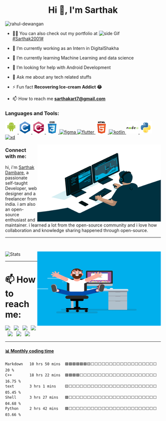 
<h1 align="center">Hi 👋, I'm Sarthak</h1>

<p align="left"> <img src="https://komarev.com/ghpvc/?username=rahul-dewangan&label=Profile%20views&color=0e75b6&style=flat" alt="rahul-dewangan" /> </p>

<a href="https://ko-fi.com/sciencepal"> <img 
src="https://media3.giphy.com/media/ZEB6yFbLnhyQf7g3hn/giphy.gif" alt="side Gif" align="right" width="200" height="auto"/> </a>



- 👨‍💻 You can also check out my portfolio at [#Sarthak2001#](https://www.linkedin.com/in/sarthak-dambare/)

- 🔭 I’m currently working as an Intern in DigitalShakha
- 🌱 I’m currently learning Machine Learning and data science
- 🤔 I’m looking for help with Android Development
- 💬 Ask me about any tech related stuffs
 - ⚡ Fun fact **Recovering Ice-cream Addict :joy:**
 - 📫 How to reach me **sarthakart7@gmail.com**


<h3 align="left">Languages and Tools:</h3>
<p align="left"> <a href="https://developer.android.com" target="_blank" rel="noreferrer"> <img src="https://raw.githubusercontent.com/devicons/devicon/master/icons/android/android-original-wordmark.svg" alt="android" width="40" height="40"/> </a> <a href="https://www.cprogramming.com/" target="_blank" rel="noreferrer"> <img src="https://raw.githubusercontent.com/devicons/devicon/master/icons/c/c-original.svg" alt="c" width="40" height="40"/> </a> <a href="https://www.w3schools.com/cpp/" target="_blank" rel="noreferrer"> <img src="https://raw.githubusercontent.com/devicons/devicon/master/icons/cplusplus/cplusplus-original.svg" alt="cplusplus" width="40" height="40"/> </a> <a href="https://www.w3schools.com/css/" target="_blank" rel="noreferrer"> <img src="https://raw.githubusercontent.com/devicons/devicon/master/icons/css3/css3-original-wordmark.svg" alt="css3" width="40" height="40"/> </a> <a href="https://www.figma.com/" target="_blank" rel="noreferrer"> <img src="https://www.vectorlogo.zone/logos/figma/figma-icon.svg" alt="figma" width="40" height="40"/> </a> <a href="https://flutter.dev" target="_blank" rel="noreferrer"> <img src="https://www.vectorlogo.zone/logos/flutterio/flutterio-icon.svg" alt="flutter" width="40" height="40"/> </a> <a href="https://www.w3.org/html/" target="_blank" rel="noreferrer"> <img src="https://raw.githubusercontent.com/devicons/devicon/master/icons/html5/html5-original-wordmark.svg" alt="html5" width="40" height="40"/> </a> <a href="https://kotlinlang.org" target="_blank" rel="noreferrer"> <img src="https://www.vectorlogo.zone/logos/kotlinlang/kotlinlang-icon.svg" alt="kotlin" width="40" height="40"/> </a> <a href="https://nodejs.org" target="_blank" rel="noreferrer"> <img src="https://raw.githubusercontent.com/devicons/devicon/master/icons/nodejs/nodejs-original-wordmark.svg" alt="nodejs" width="40" height="40"/> </a> <a href="https://www.python.org" target="_blank" rel="noreferrer"> <img src="https://raw.githubusercontent.com/devicons/devicon/master/icons/python/python-original.svg" alt="python" width="40" height="40"/> </a> <a href="https://www.adobe.com/products/xd.html" target="_blank" rel="noreferrer"> <img src="https://cdn.worldvectorlogo.com/logos/adobe-xd.svg" alt="xd" width="40" height="40"/> </a> </p>



<img align="right" alt="GIF" src="https://github.com/sarthak2001/code.gif/blob/main/code12.gif?raw=true" width="400" height="250" />
<h3 align="left">Connect with me:</h3>
<p align="left">


hi, i'm [Sarthak Dambare](https://www.instagram.com/sarthak_fpv/), a passionate self-taught Developer, web designer and a freelancer from india.
i am also an open-source enthusiast and maintainer. i learned a lot from the open-source community and i love how collaboration and knowledge sharing happened through open-source.

----
<br />



![Stats](https://github-readme-stats.vercel.app/api?username=sarthak2001&show_icons=true&theme=radical)<img align="right" height="240" width="400" src="https://github.com/sarthak2001/code.gif/blob/main/coder.gif?raw=true">
  
 



-----

 # 📫 **How to reach me:** 
 [<img src="https://upload.wikimedia.org/wikipedia/commons/8/83/Steam_icon_logo.svg" width="4%"/>](https://steamcommunity.com/profiles/76561198180083251/)  &nbsp; [<img src="https://img.icons8.com/color/344/discord-logo.png" width="5%"/>](https://discordapp.com/users/sarthak#6317)  &nbsp; [<img src="https://img.icons8.com/color/48/000000/twitter.png" width="5%"/>](https://twitter.com/sarthak_2170)  &nbsp; [<img src="https://img.icons8.com/color/48/000000/linkedin.png" width="5%"/>](https://www.linkedin.com/in/sarthak-dambare/)  &nbsp; [<img src="https://img.icons8.com/fluent/48/000000/facebook-new.png" width="5%"/>](https://www.facebook.com/SarthakDambare/)  &nbsp; [<img src="https://img.icons8.com/fluent/48/000000/instagram-new.png" width="5%"/>](https://www.instagram.com/sarthak_fpv/)  &nbsp; <a href="mailto:sarthakart7@gmail.com"> <img src="https://img.icons8.com/fluent/48/000000/gmail.png" width="5%"/>
_____
 
 #### :bar_chart: [Monthly coding time](https://github.com/sarthak2001/)

<!--START_SECTION:waka-->
```text
Markdown   10 hrs 50 mins  🟩🟩🟩🟩🟩🟩🟨⬜⬜⬜⬜⬜⬜⬜⬜⬜⬜⬜⬜⬜⬜⬜⬜⬜⬜   20 % 
C++        18 hrs 22 mins  🟩🟩🟩🟩⬜⬜⬜⬜⬜⬜⬜⬜⬜⬜⬜⬜⬜⬜⬜⬜⬜⬜⬜⬜⬜   16.75 % 
text       3 hrs 1 mins    🟨⬜⬜⬜⬜⬜⬜⬜⬜⬜⬜⬜⬜⬜⬜⬜⬜⬜⬜⬜⬜⬜⬜⬜⬜   05.45 % 
Shell      3 hrs 27 mins   🟩⬜⬜⬜⬜⬜⬜⬜⬜⬜⬜⬜⬜⬜⬜⬜⬜⬜⬜⬜⬜⬜⬜⬜⬜   04.68 % 
Python     2 hrs 42 mins   🟩⬜⬜⬜⬜⬜⬜⬜⬜⬜⬜⬜⬜⬜⬜⬜⬜⬜⬜⬜⬜⬜⬜⬜⬜   03.66 % 
```
<!--END_SECTION:waka-->


